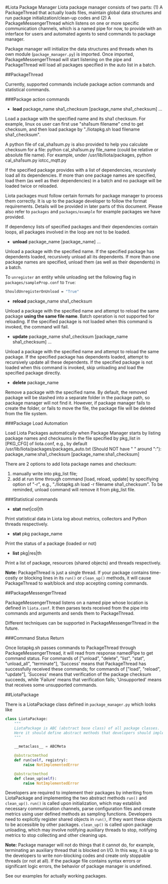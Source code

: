 #Liota Package Manager
Liota package manager consists of two parts: (1) A PackageThread that actually loads files, maintain global data structures and run package initialization/clean-up codes and (2) A PackageMessengerThread which listens on one or more specific communication channels, which is a named pipe for now, to provide with an interface for users and automated agents to send commands to package manager.

Package manager will initialize the data structures and threads when its own module (`package_manager.py`) is imported. Once imported, PackageMessengerThread will start listening on the pipe and PackageThread will load all packages specified in the auto list in a batch.

##PackageThread

Currently, supported commands include package action commands and statistical commands.

###Package action commands

* **load** package_name sha1_checksum [package_name sha1_checksum] ...

Load a package with the specified name and its sha1 checksum. For example, linux os user can first use "sha1sum filename" cmd to get checksum, and then load package by
"./liotapkg.sh load filename sha1_checksum".

A python file of cal_sha1sum.py is also provided to help you calculate checksum for a file:
python cal_sha1sum.py file_name (could be relative or absolute file name). For example, under /usr/lib/liota/packages,
python cal_sha1sum.py iotcc_mqtt.py

If the specified package provides with a list of dependencies, recursively load all its dependencies. If more than one package names are specified, load them (as well as their dependencies) in a batch and no package will be loaded twice or reloaded.

Liota packages must follow certain formats for package manager to process them correctly. It is up to the package developer to follow the format requirements. Details will be provided in later parts of this document. Please also refer to `packages` and `packages/example` for example packages we have provided.

If dependency lists of specified packages and their dependencies contain loops, all packages involved in the loop are not to be loaded.

* **unload** package_name [package_name] ...

Unload a package with the specified name. If the specified package has dependents loaded, recursively unload all its dependents. If more than one package names are specified, unload them (as well as their dependents) in a batch.

To `unregister` an entity while unloading set the following flag in `packages/sampleProp.conf` to `True`:
```bash
ShouldUnregisterOnUnload = "True"
```

* **reload** package_name sha1_checksum

Unload a package with the specified name and attempt to reload the same package **using the same file name**. Batch operation is not supported for reloading. If the specified package is not loaded when this command is invoked, the command will fail.

* **update** package_name sha1_checksum [package_name sha1_checksum] ...

Unload a package with the specified name and attempt to reload the same package. If the specified package has dependents loaded, attempt to recursively update all these dependents. If the specified package is not loaded when this command is invoked, skip unloading and load the specified package directly.

* **delete** package_name

Remove a package with the specified name. By default, the removed package will be stashed into a separate folder in the package path, so package manager will not find it. However, if package manager fails to create the folder, or fails to move the file, the package file will be deleted from the file system.

###Package Load Automation

Load Liota Packages automatically when Package Manager starts by listing package names and checksums in the file specified by pkg_list in [PKG_CFG] of liota.conf, e.g., by default /usr/lib/liota/packages/packages_auto.txt (Should NOT have " " around ":"):
package_name:sha1_checksum
[package_name:sha1_checksum]

There are 2 options to add liota package names and checksum:
1. manually write into pkg_list file;
2. add at run time through command [load, reload, update] by specifiying option of "-r", e.g.,
"./liotapkg.sh load -r filename sha1_checksum".
To be reminded, unload command will remove it from pkg_list file.

###Statistical commands

* **stat** met|col|th

Print statistical data in Liota log about metrics, collectors and Python threads respectively.

* **stat** pkg package_name

Print the status of a package (loaded or not)

* **list** pkg|res|th

Print a list of package, resources (shared objects) and threads respectively.

**Note:** PackageThread is just a single thread. If your package contains time-costly or blocking lines in its `run()` or `clean_up()` methods, it will cause PackageThread to wait/block and stop accepting coming commands.

##PackageMessengerThread

PackageMessengerThread listens on a named pipe whose location is defined in `liota.conf`. It then parses texts received from the pipe into commands and arguments and sends them to PackageThread.

Different techniques can be supported in PackageMessengerThread in the future.

###Command Status Return

Once liotapkg.sh passes commands to PackageThread through PackageMessengerThread,
it will read from response namedPipe to get command status.
For commands of ["unload", "delete", "list", "stat", "unload_all", "terminate"],
'Success' means that PackageThread has successfully received these commands;
for commands of ["load", "reload", "update"], 'Success' means that verification
of the package checksum succeeds, while 'Failure' means that verification fails;
'Unsupported' means that receives some unsupported commands.

##LiotaPackage

There is a LiotaPackage class defined in `package_manager.py` which looks like
```python
class LiotaPackage:
    """
    LiotaPackage is ABC (abstract base class) of all package classes.
    Here it should define abstract methods that developers should implement.
    """

    __metaclass__ = ABCMeta

    @abstractmethod
    def run(self, registry):
        raise NotImplementedError

    @abstractmethod
    def clean_up(self):
        raise NotImplementedError
```

Developers are required to implement their packages by inheriting from LiotaPackage and implementing the two abstract methods `run()` and `clean_up()`. `run()` is called upon initialization, which may establish necessary communication channels, parse configuration files and create metrics using user defined methods as sampling functions. Developers need to explicitly register shared objects in `run()`, if they want these objects to be accessible by other packages. `clean_up()` is called upon package unloading, which may involve notifying auxiliary threads to stop, notifying metrics to stop collecting and other cleaning ups.

**Note:** Package manager will not do things that it cannot do, for example, terminating an auxiliary thread that is blocked on I/O. In this way, it is up to the developers to write non-blocking codes and create only stoppable threads (or not at all). If the package file contains syntax errors or significant logic errors, the behavior of package manager is undefined.

See our examples for actually working packages.
